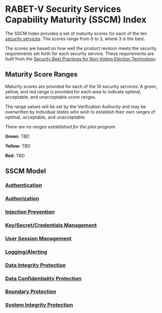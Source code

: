# RABET-V Security Services Capability Maturity (SSCM) Index 

The SSCM Index provides a set of maturity scores for each of the ten [security services](Security_Services.md). The scores range from 0 to 3, where 3 is the best. 

The scores are based on how well the product revision meets the security requirements set forth for each security service. These requirements are built from the [Security Best Practices for Non-Voting Election Technology](https://www.cisecurity.org/wp-content/uploads/2019/11/Security-Best-Practices-Non-Voting-Election-Tech-Singles-19-Nov.pdf). 


## Maturity Score Ranges
Maturity scores are provided for each of the 10 security services. A green, yellow, and red range is provided for each area to indicate optimal, acceptable, and unacceptable score ranges. 

The range values will be set by the Verification Authority and may be overwritten by individual states who wish to establish their own ranges of optimal, acceptable, and unacceptable. 

*There are no ranges established for the pilot program.*

**Green:** TBD

**Yellow:** TBD

**Red:** TBD

## SSCM Model

### [Authentication](./SSCMModel/Authentication_Capability_Maturity.md)

### [Authorization](./SSCMModel/Authorization_Capability_Maturity.md)

### [Injection Prevention](./SSCMModel/Injection_Prevention_Capability_Maturity.md)

### [Key/Secret/Credentials Management](./SSCMModel/Secret_Management_Capability_Maturity.md)

### [User Session Management](./SSCMModel/User_Session_Management_Capability_Maturity.md)

### [Logging/Alerting](./SSCMModel/Logging_Alerting_Capability_Maturity.md)

### [Data Integrity Protection](./SSCMModel/Data_Integrity_Capability_Maturity.md)

### [Data Confidentiality Protection](./SSCMModel/Data_Confidentiality_Capability_Maturity.md)

### [Boundary Protection](./SSCMModel/Boundary_Protection_Capability_Maturity.md)

### [System Integrity Protection](./SSCMModel/System_Integrity_Capability_Maturity.md)
